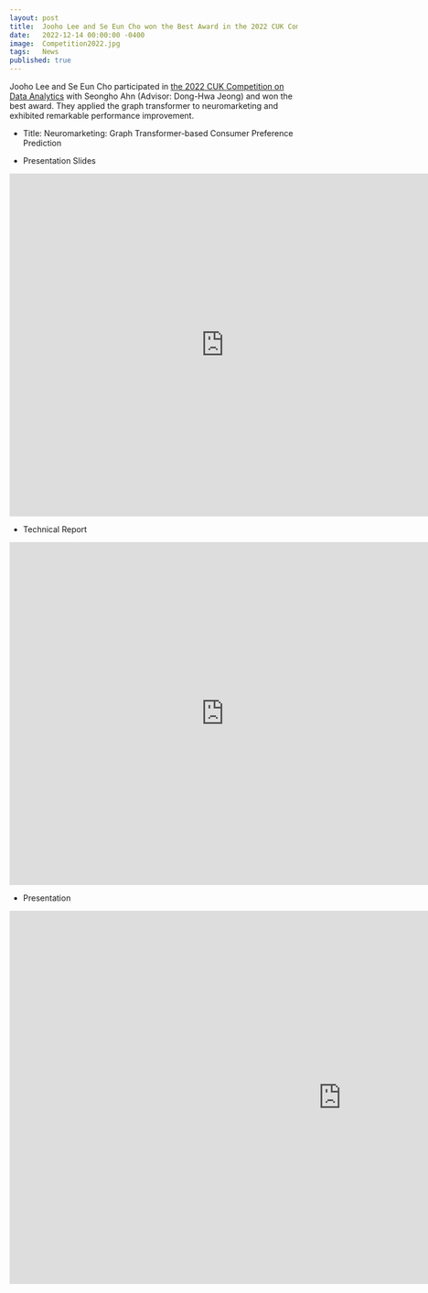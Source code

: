 ```yaml
---
layout: post
title:  Jooho Lee and Se Eun Cho won the Best Award in the 2022 CUK Competition on Data Analytics
date:   2022-12-14 00:00:00 -0400
image:  Competition2022.jpg
tags:   News
published: true
---
```


Jooho Lee and Se Eun Cho participated in [the 2022 CUK Competition on Data Analytics](https://sites.google.com/view/cukdata/home) with Seongho Ahn (Advisor: Dong-Hwa Jeong) and won the best award. They applied the graph transformer to neuromarketing and exhibited remarkable performance improvement.

* Title: Neuromarketing: Graph Transformer-based Consumer Preference Prediction

* Presentation Slides

<iframe src="https://www.slideshare.net/slideshow/embed_code/key/N3gkHXW6ieSEjn?hostedIn=slideshare&page=upload" width="750" height="600" frameborder="0" marginwidth="0" marginheight="0" scrolling="no"></iframe>

<br>

* Technical Report

<iframe src="https://www.slideshare.net/slideshow/embed_code/key/Gr5GoCUvG5vgHk?hostedIn=slideshare&page=upload" width="750" height="600" frameborder="0" marginwidth="0" marginheight="0" scrolling="no"></iframe>

<br>

* Presentation

<iframe width="1160" height="653" src="https://www.youtube.com/embed/S5NPcgpBnCM" title="S. Ahn, J. Lee, S. E. Cho: Neuromarketing: Graph Transformer-based Consumer Preference Prediction" frameborder="0" allow="accelerometer; autoplay; clipboard-write; encrypted-media; gyroscope; picture-in-picture" allowfullscreen></iframe>

<br>
